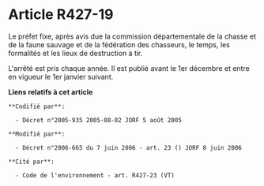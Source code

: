 # Article R427-19

Le préfet fixe, après avis due la commission départementale de la chasse et de la faune sauvage et de la fédération des
chasseurs, le temps, les formalités et les lieux de destruction à tir.

L'arrêté est pris chaque année. Il est publié avant le 1er décembre et entre en vigueur le 1er janvier suivant.

**Liens relatifs à cet article**

	**Codifié par**:

	  - Décret n°2005-935 2005-08-02 JORF 5 août 2005

	**Modifié par**:

	  - Décret n°2006-665 du 7 juin 2006 - art. 23 () JORF 8 juin 2006

	**Cité par**:

	  - Code de l'environnement - art. R427-23 (VT)
